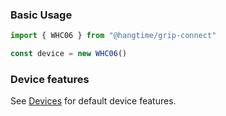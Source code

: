 ### Basic Usage

```ts
import { WHC06 } from "@hangtime/grip-connect"

const device = new WHC06()
```

### Device features

See [Devices](/devices/) for default device features.

